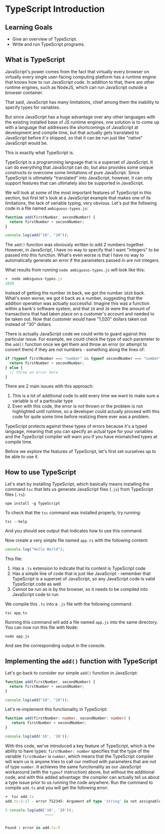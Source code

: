 # TypeScript Introduction

## Learning Goals

- Give an overview of TypeScript.
- Write and run TypeScript programs.

## What is TypeScript

JavaScript's power comes from the fact that virtually every browser on virtually
every single user-facing computing platform has a runtime engine that knows how
to run JavaScript code. In addition to that, there are other runtime engines,
such as NodeJS, which can run JavaScript outside a browser container.

That said, JavaScript has many limitations, chief among them the inability to
specify types for variables.

But since JavaScript has a huge advantage over any other languages with the
existing installed base of JS runtime engines, one solution is to come up with a
language that addresses the shortcomings of JavaScript at development and
compile time, but that actually gets translated to JavaScript before it's
shipped, so that it can be run just like "native" JavaScript would be.

This is exactly what TypeScript is.

TypeScript is a programming language that is a superset of JavaScript. It can do
everything that JavaScript can do, but also provides some unique constructs to
overcome some limitations of pure JavaScript. Since TypeScript is ultimately
"translated" into JavaScript, however, it can only support features that can
ultimately also be supported in JavaScript.

We will look at some of the most important features of TypeScript in this
section, but first let's look at a JavaScript example that makes one of its
limitations, the lack of variable typing, very obvious. Let's put the following
code in a file named `ambiguous-types.js`:

```javascript
function add(firstNumber, secondNumber) {
  return firstNumber + secondNumber;
}

console.log(add("10", "20"));
```

The `add()` function was obviously written to add 2 numbers together. However,
in JavaScript, I have no way to specify that I want "integers" to be passed into
this function. What's even worse is that I have no way to automatically generate
an error if the parameters passed in are not integers.

What results from running `node ambiguous-types.js` will look like this:

```javascript
➜  node ambiguous-types.js
1020
```

Instead of getting the number `30` back, we got the number `1020` back. What's
even worse, we got it back as a number, suggesting that the addition operation
was actually successful. Imagine this was a function within a bank's software
system, and that `10` and `20` were the amount of transactions that had taken
place on a customer's account and needed to be taken out. Now that customer
would have "1,020" dollars taken out instead of "30" dollars.

There is actually JavaScript code we could write to guard against this
particular issue. For example, we could check the type of each parameter to the
`add()` function once we get them and throw an error (or attempt to convert
them) if they are not numbers - something along the lines of:

```javascript
if (typeof firstNumber === "number" && typeof secondNumber === "number") {
  return firstNumber + secondNumber;
} else {
  // throw an error here
}
```

There are 2 main issues with this approach:

1. This is a lot of additional code to add every time we want to make sure a
   variable is of a particular type
2. Even with this code, the error is not thrown or the problem is not
   highlighted until runtime, so a developer could actually proceed with this
   code for quite some time before realizing there ever was a problem.

TypeScript protects against these types of errors because it's a typed language,
meaning that you can specify an actual type for your variables and the
TypeScript compiler will warn you if you have mismatched types at compile time.

Before we explore the features of TypeScript, let's first set ourselves up to be
able to use it.

## How to use TypeScript

Let's start by installing TypeScript, which basically means installing the
command `tsc` that lets us generate JavaScript files (`.js`) from TypeScript
files (`.ts`):

`npm install -g TypeScript`

To check that the `tsc` command was installed properly, try running:

`tsc --help`

And you should see output that indicates how to use this command.

Now create a very simple file named `app.ts` with the following content:

```TypeScript
console.log("Hello World");
```

This file:

1. Has a `.ts` extension to indicate that its content is TypeScript code
2. Has a simple line of code that is just like JavaScript - remember that
   TypeScript is a superset of JavaScript, so any JavaScript code is valid
   TypeScript code as well
3. Cannot be run as is by the browser, so it needs to be compiled into
   JavaScript code to run

We compile this `.ts` into a `.js` file with the following command:

`tsc app.ts`

Running this command will add a file named `app.js` into the same directory. You
can now run this file with Node:

`node app.js`

And see the corresponding output in the console.

## Implementing the `add()` function with TypeScript

Let's go back to consider our simple `add()` function in JavaScript:

```javascript
function add(firstNumber, secondNumber) {
  return firstNumber + secondNumber;
}

console.log(add("10", "20"));
```

Let's re-implement this functionality in TypeScript:

```TypeScript
function add(firstNumber: number, secondNumber: number) {
   return firstNumber + secondNumber;
}

console.log(add('10', '20'));
```

With this code, we've introduced a key feature of TypeScript, which is the
ability to have types: `firstNumber: number` specifies that the type of the
variable `firstNumber` is `number`, which means that the TypeScript compiler
will warn us is anyone tries to call our method with parameters that are not of
type `number`. It achieves the same functionality as our JavaScript workaround
(with the `typeof` instruction) above, but without the additional code, and with
this added advantage: the compiler can actually tell us about a type issue prior
to us running the code anywhere. Run the command to compile `add.ts` and you
will get the following error:

```TypeScript
➜  tsc add.ts
add.ts:5:17 - error TS2345: Argument of type 'string' is not assignable to parameter of type 'number'.

5 console.log(add('10', '20'));
                  ~~~~


Found 1 error in add.ts:5
```
